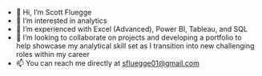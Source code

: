 - 👋 Hi, I’m Scott Fluegge
- 👀 I’m interested in analytics
- 🌱 I’m experienced with Excel (Advanced), Power BI, Tableau, and SQL 
- 💞️ I’m looking to collaborate on projects and developing a portfolio to help showcase my analytical skill set as I transition into new challenging roles within my career
- 📫 You can reach me directly at sfluegge01@gmail.com

<!---
sfluegge01/sfluegge01 is a ✨ special ✨ repository because its `README.md` (this file) appears on your GitHub profile.
You can click the Preview link to take a look at your changes.
--->
